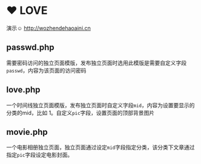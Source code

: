 # :heart: LOVE

演示:relaxed: http://wozhendehaoaini.cn


## passwd.php

需要密码访问的独立页面模版，发布独立页面时选用此模版是需要自定义字段`passwd`，内容为该页面的访问密码

## love.php

一个时间线独立页面模版，发布独立页面时自定义字段`mid`，内容为设置要显示的分类的mid，比如 1。自定义`pic`字段，设置页面的顶部背景图片

## movie.php

一个电影相册独立页面，独立页面通过设定`mid`字段指定分类，该分类下文章通过指定`pic`字段设定电影封面。


